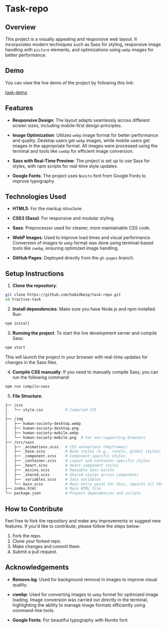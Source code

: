 # Task-repo

## Overview

This project is a visually appealing and responsive web layout. It incorporates modern techniques such as Sass for styling, responsive image handling with `picture` elements, and optimizations using `webp` images for better performance.

## Demo

You can view the live demo of the project by following this link:

[task-demo](https://habidbesp.github.io/task-repo/)

## Features

- **Responsive Design**: The layout adapts seamlessly across different screen sizes, including mobile-first design principles.

- **Image Optimization**: Utilizes `webp` image format for better performance and quality. Desktop users get `webp` images, while mobile users get images in the appropriate format. All images were processed using the terminal and tools like `cwebp` for efficient image conversion.

- **Sass with Real-Time Preview**: The project is set up to use Sass for styles, with npm scripts for real-time style updates.

- **Google Fonts**: The project uses `Nunito` font from Google Fonts to improve typography.

## Technologies Used

- **HTML5**: For the markup structure.

- **CSS3 (Sass)**: For responsive and modular styling.

- **Sass**: Preprocessor used for cleaner, more maintainable CSS code.

- **WebP Images**: Used to improve load times and visual performance. Conversion of images to `webp` format was done using terminal-based tools like `cwebp`, ensuring optimized image handling.

- **GitHub Pages**: Deployed directly from the `gh-pages` branch.

## Setup Instructions

1. **Clone the repository**:

```bash
git clone https://github.com/habidbesp/task-repo.git
cd tractive-task
```

2. **Install dependencies**: Make sure you have Node.js and npm installed. Run:

```bash
npm install
```

3. **Running the project**: To start the live development server and compile Sass:

```bash
npm start
```

This will launch the project in your browser with real-time updates for changes in the Sass files.

4. **Compile CSS manually**: If you need to manually compile Sass, you can run the following command:

```bash
npm run compile:sass
```

5. **File Structure**:

```bash
├── /css
│   └── style.css          # Compiled CSS
│
├── /img
│   ├── human-society-desktop.webp
│   ├── human-society-desktop.png
│   ├── human-society-mobile.webp
│   └── human-society-mobile.png  # For non-supporting browsers
├── /src/sass
│   ├── _animations.scss   # CSS animations (keyframes)
│   ├── _base.scss         # Base styles (e.g., resets, global styles)
│   ├── _component.scss    # Component-specific styles
│   ├── _container.scss    # Layout and container-specific styles
│   ├── _heart.scss        # Heart component styles
│   ├── _mixins.scss       # Reusable Sass mixins
│   ├── _shared.scss       # Shared styles across components
│   ├── _variables.scss    # Sass variables
│   └── main.scss          # Main entry point for Sass, imports all the partials
├── index.html             # Main HTML file
└── package.json           # Project dependencies and scripts
```

## How to Contribute

Feel free to fork the repository and make any improvements or suggest new features. If you'd like to contribute, please follow the steps below:

1. Fork the repo.
2. Clone your forked repo.
3. Make changes and commit them.
4. Submit a pull request.

## Acknowledgements

- **Remove.bg**: Used for background removal in images to improve visual quality.

- **cwebp**: Used for converting images to `webp` format for optimized image loading. Image conversion was carried out directly in the terminal, highlighting the ability to manage image formats efficiently using command-line tools.

- **Google Fonts**: For beautiful typography with Nunito font.
